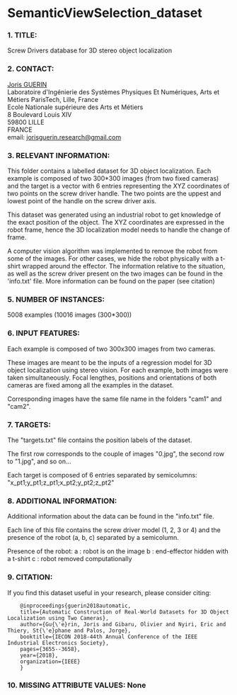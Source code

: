 # SemanticViewSelection_dataset

### 1. TITLE: 

Screw Drivers database for 3D stereo object localization

### 2. CONTACT: 

[Joris GUERIN](https://jorisguerin.github.io/)  
Laboratoire d'Ingénierie des Systèmes Physiques Et Numériques, Arts et Métiers ParisTech, Lille, France  
Ecole Nationale supérieure des Arts et Métiers  
8 Boulevard Louis XIV  
59800 LILLE  
FRANCE  
email: jorisguerin.research@gmail.com

### 3. RELEVANT INFORMATION:

This folder contains a labelled dataset for 3D object localization. Each example is composed of two 300\*300 images (from two fixed cameras) and the target is a vector with 6 entries representing the XYZ coordinates of two points on the screw driver handle. The two points are the uppest and lowest point of the handle on the screw driver axis.

This dataset was generated using an industrial robot to get knowledge of the exact position of the object. The XYZ coordinates are expressed in the robot frame, hence the 3D localization model needs to handle the change of frame.

A computer vision algorithm was implemented to remove the robot from some of the images. For other cases, we hide the robot physically with a t-shirt wrapped around the effector. The information relative to the situation, as well as the screw driver present on the two images can be found in the 'info.txt' file.
More information can be found on the paper (see citation)

### 5. NUMBER OF INSTANCES:

5008 examples (10016 images (300\*300))

### 6. INPUT FEATURES:

Each example is composed of two 300x300 images from two cameras.

These images are meant to be the inputs of a regression model for 3D object localization using stereo vision. For each example, both images were taken simultaneously. Focal lengthes, positions and orientations of both cameras are fixed among all the examples in the dataset.

Corresponding images have the same file name in the folders "cam1" and "cam2".

### 7. TARGETS:

The "targets.txt" file contains the position labels of the dataset.

The first row corresponds to the couple of images "0.jpg", the second row to "1.jpg", and so on...

Each target is composed of 6 entries separated by semicolumns: "x_pt1;y_pt1;z_pt1;x_pt2;y_pt2;z_pt2"

### 8. ADDITIONAL INFORMATION:

Additional information about the data can be found in the "info.txt" file.

Each line of this file contains the screw driver model (1, 2, 3 or 4) and the presence of the robot (a, b, c) separated by a semicolumn.

Presence of the robot:
a : robot is on the image
b : end-effector hidden with a t-shirt
c : robot removed computationally

### 9. CITATION:

If you find this dataset useful in your research, please consider citing:

		@inproceedings{guerin2018automatic,
		title={Automatic Construction of Real-World Datasets for 3D Object Localization using Two Cameras},
		author={Gu{\'e}rin, Joris and Gibaru, Olivier and Nyiri, Eric and Thiery, St{\'e}phane and Palos, Jorge},
		booktitle={IECON 2018-44th Annual Conference of the IEEE Industrial Electronics Society},
		pages={3655--3658},
		year={2018},
		organization={IEEE}
		}


### 10. MISSING ATTRIBUTE VALUES: None